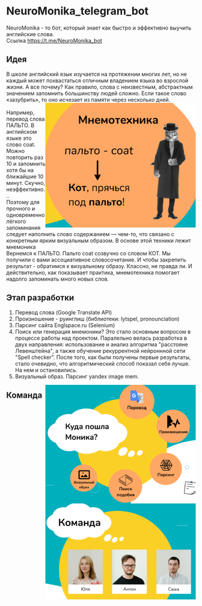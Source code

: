 # NeuroMonika_telegram_bot

NeuroMonika - то бот, который знает как быстро и эффективно выучить английские слова.  
Ссылка https://t.me/NeuroMonika_bot

## Идея
В школе английский язык изучается на протяжении многих лет, но не каждый может похвастаться отличным владением языка во взрослой жизни.
А все почему? Как правило, слова с неизвестным, абстрактным значением запомнить большинству людей сложно. Если такое слово «зазубрить», то оно исчезает из памяти через несколько дней.  
<img align="right" src="https://github.com/Volobueva-Yuliya/NeuroMonika_telegram_bot/blob/main/jmg/mnemonics.png" width="400" />  
Например, перевод слова ПАЛЬТО. В английском языке это слово coat. Можно повторить раз 10 и запомнить хотя бы на ближайшие 10 минут. Скучно, неэффективно...  
Поэтому для прочного и одновременно лёгкого запоминания следует наполнить слово содержанием — чем-то, что связано с конкретным ярким визуальным образом. В основе этой техники лежит мнемоника  
Вернемся к ПАЛЬТО. Пальто coat созвучно со словом КОТ. Мы получили с вами ассоциативное словосочетание. И чтобы закрепить результат - обратимся к визуальному образу. Классно, не правда ли. И действительно, как показывает практика, мнемотехника помогает надолго запоминать много новых слов.  
  
  
## Этап разработки
1. Перевод слова (Google Translate API)
2. Произношение - руинглиш (библиотеки: lytspel, pronounciation)
3. Парсинг сайта Englspace.ru (Selenium)
4. Поиск или генерация мнемоники?
Это стало основным вопросом в процессе работы над проектом. Паралельно велась разработка в двух направления: использование и анализ алгоритма "расстояне Левенштейна", а также обучение рекуррентной нейроннной сети "Spell checker". После того, как были получены первые результаты, стало очевидно, что алгоритмический способ показал себя лучше. На нем и остановились.  
5. Визуальный образ. Парсинг yandex image mem.

<img align="right" src="https://github.com/Volobueva-Yuliya/NeuroMonika_telegram_bot/blob/main/jmg/realization.png" width="400" />  
  
## Команда
<img align="right" src="https://github.com/Volobueva-Yuliya/NeuroMonika_telegram_bot/blob/main/jmg/team.png" width="400" />  
